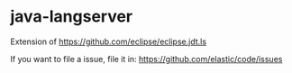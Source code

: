 # java-langserver
Extension of https://github.com/eclipse/eclipse.jdt.ls

If you want to file a issue, file it in: 
https://github.com/elastic/code/issues
